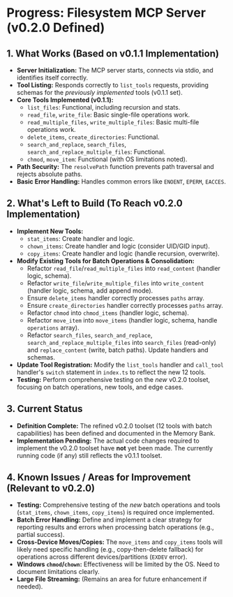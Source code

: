 # Progress: Filesystem MCP Server (v0.2.0 Defined)

## 1. What Works (Based on v0.1.1 Implementation)

- **Server Initialization:** The MCP server starts, connects via stdio, and
  identifies itself correctly.
- **Tool Listing:** Responds correctly to `list_tools` requests, providing
  schemas for the _previously implemented_ tools (v0.1.1 set).
- **Core Tools Implemented (v0.1.1):**
  - `list_files`: Functional, including recursion and stats.
  - `read_file`, `write_file`: Basic single-file operations work.
  - `read_multiple_files`, `write_multiple_files`: Basic multi-file operations
    work.
  - `delete_items`, `create_directories`: Functional.
  - `search_and_replace`, `search_files`, `search_and_replace_multiple_files`:
    Functional.
  - `chmod`, `move_item`: Functional (with OS limitations noted).
- **Path Security:** The `resolvePath` function prevents path traversal and
  rejects absolute paths.
- **Basic Error Handling:** Handles common errors like `ENOENT`, `EPERM`,
  `EACCES`.

## 2. What's Left to Build (To Reach v0.2.0 Implementation)

- **Implement New Tools:**
  - `stat_items`: Create handler and logic.
  - `chown_items`: Create handler and logic (consider UID/GID input).
  - `copy_items`: Create handler and logic (handle recursion, overwrite).
- **Modify Existing Tools for Batch Operations & Consolidation:**
  - Refactor `read_file`/`read_multiple_files` into `read_content` (handler
    logic, schema).
  - Refactor `write_file`/`write_multiple_files` into `write_content` (handler
    logic, schema, add append mode).
  - Ensure `delete_items` handler correctly processes `paths` array.
  - Ensure `create_directories` handler correctly processes `paths` array.
  - Refactor `chmod` into `chmod_items` (handler logic, schema).
  - Refactor `move_item` into `move_items` (handler logic, schema, handle
    `operations` array).
  - Refactor `search_files`, `search_and_replace`,
    `search_and_replace_multiple_files` into `search_files` (read-only) and
    `replace_content` (write, batch paths). Update handlers and schemas.
- **Update Tool Registration:** Modify the `list_tools` handler and `call_tool`
  handler's `switch` statement in `index.ts` to reflect the new 12 tools.
- **Testing:** Perform comprehensive testing on the _new_ v0.2.0 toolset,
  focusing on batch operations, new tools, and edge cases.

## 3. Current Status

- **Definition Complete:** The refined v0.2.0 toolset (12 tools with batch
  capabilities) has been defined and documented in the Memory Bank.
- **Implementation Pending:** The actual code changes required to implement the
  v0.2.0 toolset have **not** yet been made. The currently running code (if any)
  still reflects the v0.1.1 toolset.

## 4. Known Issues / Areas for Improvement (Relevant to v0.2.0)

- **Testing:** Comprehensive testing of the _new_ batch operations and tools
  (`stat_items`, `chown_items`, `copy_items`) is required once implemented.
- **Batch Error Handling:** Define and implement a clear strategy for reporting
  results and errors when processing batch operations (e.g., partial success).
- **Cross-Device Moves/Copies:** The `move_items` and `copy_items` tools will
  likely need specific handling (e.g., copy-then-delete fallback) for operations
  across different devices/partitions (`EXDEV` error).
- **Windows `chmod`/`chown`:** Effectiveness will be limited by the OS. Need to
  document limitations clearly.
- **Large File Streaming:** (Remains an area for future enhancement if needed).
